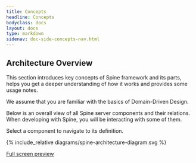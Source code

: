 ```yaml
---
title: Concepts 
headline: Concepts 
bodyclass: docs
layout: docs
type: markdown
sidenav: doc-side-concepts-nav.html
---
```

<h2 class="top">Architecture Overview</h2>
<div id="toc" class="toc hide-block"></div>
This section introduces key concepts of Spine framework and its parts, helps you get a deeper understanding of how it works and provides some usage notes. 
<p class="note">We assume that you are familiar with the basics of Domain-Driven Design.</p> 

Below is an overall view of <span id="display-all-components">all Spine server components</span> and their relations. When developing with Spine, you will be interacting with <span id="display-user-facing-components">some of them</span>.

<p>Select a component to navigate to its definition.</p>

<script src="/js/architecture-diagram.js" type="text/javascript" charset="utf-8"></script>

{% include_relative diagrams/spine-architecture-diagram.svg %}

<p class="full-screen-link">
    <a href="{{site.baseurl}}/docs/concepts/diagrams/spine-architecture-diagram-full-screen.html">
        <i class="far fa-expand"></i>
        <span>Full screen preview</span>
    </a>
</p>

